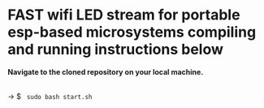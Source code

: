 # FAST wifi LED stream for portable esp-based microsystems compiling and running instructions below
<p><b>
Navigate to the cloned repository on your local machine.
</b> </p> <br/>
-> $ <code> sudo bash start.sh </code>
